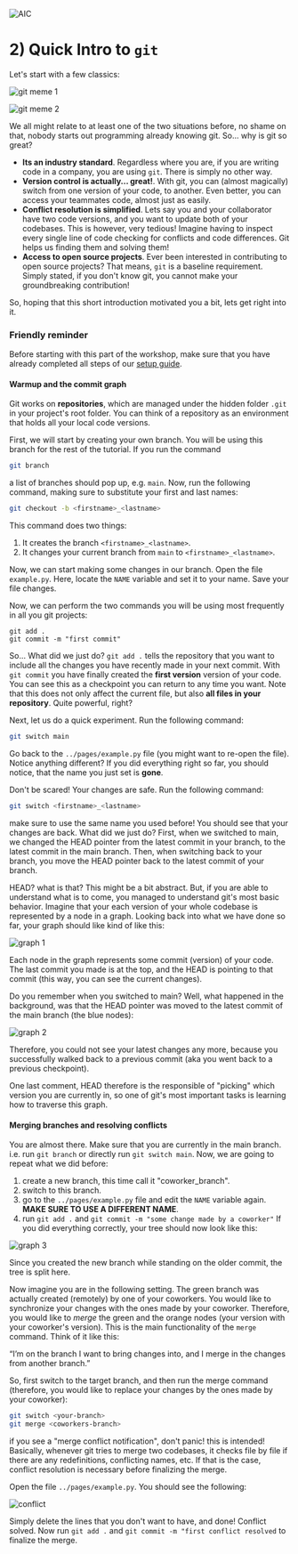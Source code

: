 
![AIC](../images/aic_banner.png)

# 2) Quick Intro to ``git``

Let's start with a few classics:  

![git meme 1](../images/git_meme.png)

![git meme 2](../images/commenting_out.jpg)

We all might relate to at least one of the two situations before, no shame on that, nobody starts 
out programming already knowing git. So... why is git so great? 
- **Its an industry standard**. Regardless where you are, if you are writing code in a company, you are using `git`. There is 
simply no other way. 
- **Version control is actually... great!**. With git, you can (almost magically) switch from one version of your code, to another. Even better, you can access your teammates code, almost just as easily. 
- **Conflict resolution is simplified**. Lets say you and your collaborator have two code versions, and you want to update both of your codebases. This is however, very tedious! Imagine having to inspect every single line of code checking for conflicts and code differences. Git helps us finding them and solving them!
- **Access to open source projects**. Ever been interested in contributing to open source projects? That means, `git` is a baseline requirement. Simply stated, if you don't know git, you cannot make your groundbreaking contribution!

So, hoping that this short introduction motivated you a bit, lets get right into it. 


### Friendly reminder
Before starting with this part of the workshop, make sure that you have already completed all steps of our [setup guide](../guide/1_setup.md).


#### Warmup and the commit graph
Git works on **repositories**, which are managed under the hidden folder `.git` in your project's root folder. You can think of a repository as an environment that holds all your local code versions. 

First, we will start by creating your own branch. You will be using this branch for the rest of the tutorial. If you run the command
```sh
git branch
```
a list of branches should pop up, e.g. `main`. Now, run the following command, making sure to substitute your first and last names: 
```sh
git checkout -b <firstname>_<lastname>
```
This command does two things: 
1. It creates the branch `<firstname>_<lastname>`. 
2. It changes your current branch from `main` to `<firstname>_<lastname>`. 

Now, we can start making some changes in our branch. Open the file `example.py`. Here, locate the `NAME` variable and set it to your name. Save your file changes. 

Now, we can perform the two commands you will be using most frequently in all you git projects: 
```
git add .
git commit -m "first commit" 
```
So... What did we just do? `git add .` tells the repository that you want to include all the changes you have recently made in your next commit. With `git commit` you have finally created the **first version** version of your code. You can see this as a checkpoint you can return to any time you want. Note that this does not only affect the current file, but also **all files in your repository**. Quite powerful, right?

Next, let us do a quick experiment. Run the following command: 
```sh
git switch main
```
Go back to the `../pages/example.py` file (you might want to re-open the file). Notice anything different? 
If you did everything right so far, you should notice, that the name you just set is **gone**. 

Don't be scared! Your changes are safe. Run the following command: 
```sh
git switch <firstname>_<lastname>
```
make sure to use the same name you used before! You should see that your changes are back. What did we just do? First, when we switched to main, we changed the HEAD pointer from the latest commit in your branch, to the latest commit in the main branch. Then, when switching back to your branch, you move the HEAD pointer back to the latest commit of your branch. 

HEAD? what is that? This might be a bit abstract. But, if you are able to understand what is to come, you managed to understand git's most basic behavior. Imagine that your each version of your whole codebase is represented by a node in a graph. Looking back into what we have done so far, your graph should like kind of like this: 

![graph 1](../images/graph%201.png)

Each node in the graph represents some commit (version) of your code. The last commit you made is at the top, and the HEAD is pointing to that commit (this way, you can see the current changes). 

Do you remember when you switched to main? Well, what happened in the background, was that the HEAD pointer was moved to the latest commit of the main branch (the blue nodes): 

![graph 2](../images/graph%202.png)

Therefore, you could not see your latest changes any more, because you successfully walked back to a previous commit (aka you went back to a previous checkpoint). 

One last comment, HEAD therefore is the responsible of "picking" which version you are currently in, so one of git's most important tasks is learning how to traverse this graph.


#### Merging branches and resolving conflicts
You are almost there. Make sure that you are currently in the main branch. i.e. run `git branch` or directly run `git switch main`. Now, we are going to repeat what we did before: 
1. create a new branch, this time call it "coworker_branch".
2. switch to this branch.  
3. go to the `../pages/example.py` file and edit the `NAME` variable again. **MAKE SURE TO USE A DIFFERENT NAME**.
4. run `git add .` and `git commit -m "some change made by a coworker"`
If you did everything correctly, your tree should now look like this: 

![graph 3](../images/graph%203.png)

Since you created the new branch while standing on the older commit, the tree is split here. 

Now imagine you are in the following setting. The green branch was actually created (remotely) by one of your coworkers. You would like to synchronize your changes with the ones made by your coworker. Therefore, you would like to *merge* the green and the orange nodes (your version with your coworker's version). This is the main functionality of the `merge` command. Think of it like this: 

“I’m on the branch I want to bring changes into, and I merge in the changes from another branch.”

So, first switch to the target branch, and then run the merge command (therefore, you would like to replace your changes by the ones made by your coworker): 
```sh
git switch <your-branch>
git merge <coworkers-branch>
```
if you see a "merge conflict notification", don't panic! this is intended! Basically, whenever git tries to merge two codebases, it checks file by file if there are any redefinitions, conflicting names, etc. If that is the case, conflict resolution is necessary before finalizing the merge. 

Open the file `../pages/example.py`. You should see the following: 

![conflict](../images/conflict.jpeg)

Simply delete the lines that you don't want to have, and done! Conflict solved. Now run `git add .` and `git commit -m "first conflict resolved` to finalize the merge. 
